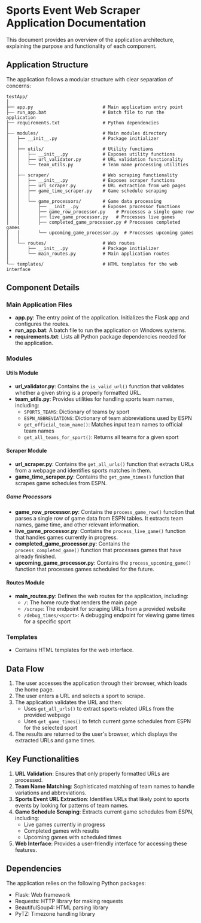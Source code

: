 # Sports Event Web Scraper Application Documentation

This document provides an overview of the application architecture, explaining the purpose and functionality of each component.

## Application Structure

The application follows a modular structure with clear separation of concerns:

```
testApp/
│
├── app.py                          # Main application entry point
├── run_app.bat                     # Batch file to run the application
├── requirements.txt                # Python dependencies
│
├── modules/                        # Main modules directory
│   ├── __init__.py                 # Package initializer
│   │
│   ├── utils/                      # Utility functions
│   │   ├── __init__.py             # Exposes utility functions
│   │   ├── url_validator.py        # URL validation functionality
│   │   └── team_utils.py           # Team name processing utilities
│   │
│   ├── scraper/                    # Web scraping functionality
│   │   ├── __init__.py             # Exposes scraper functions
│   │   ├── url_scraper.py          # URL extraction from web pages
│   │   ├── game_time_scraper.py    # Game schedule scraping
│   │   │
│   │   └── game_processors/        # Game data processing
│   │       ├── __init__.py         # Exposes processor functions
│   │       ├── game_row_processor.py    # Processes a single game row
│   │       ├── live_game_processor.py   # Processes live games
│   │       ├── completed_game_processor.py # Processes completed games
│   │       └── upcoming_game_processor.py  # Processes upcoming games
│   │
│   └── routes/                     # Web routes
│       ├── __init__.py             # Package initializer
│       └── main_routes.py          # Main application routes
│
└── templates/                      # HTML templates for the web interface
```

## Component Details

### Main Application Files

- **app.py**: The entry point of the application. Initializes the Flask app and configures the routes.
- **run_app.bat**: A batch file to run the application on Windows systems.
- **requirements.txt**: Lists all Python package dependencies needed for the application.

### Modules

#### Utils Module

- **url_validator.py**: Contains the `is_valid_url()` function that validates whether a given string is a properly formatted URL.
- **team_utils.py**: Provides utilities for handling sports team names, including:
  - `SPORTS_TEAMS`: Dictionary of teams by sport
  - `ESPN_ABBREVIATIONS`: Dictionary of team abbreviations used by ESPN
  - `get_official_team_name()`: Matches input team names to official team names
  - `get_all_teams_for_sport()`: Returns all teams for a given sport

#### Scraper Module

- **url_scraper.py**: Contains the `get_all_urls()` function that extracts URLs from a webpage and identifies sports matches in them.
- **game_time_scraper.py**: Contains the `get_game_times()` function that scrapes game schedules from ESPN.

##### Game Processors

- **game_row_processor.py**: Contains the `process_game_row()` function that parses a single row of game data from ESPN tables. It extracts team names, game time, and other relevant information.
- **live_game_processor.py**: Contains the `process_live_game()` function that handles games currently in progress.
- **completed_game_processor.py**: Contains the `process_completed_game()` function that processes games that have already finished.
- **upcoming_game_processor.py**: Contains the `process_upcoming_game()` function that processes games scheduled for the future.

#### Routes Module

- **main_routes.py**: Defines the web routes for the application, including:
  - `/`: The home route that renders the main page
  - `/scrape`: The endpoint for scraping URLs from a provided website
  - `/debug_times/<sport>`: A debugging endpoint for viewing game times for a specific sport

### Templates

- Contains HTML templates for the web interface.

## Data Flow

1. The user accesses the application through their browser, which loads the home page.
2. The user enters a URL and selects a sport to scrape.
3. The application validates the URL and then:
   - Uses `get_all_urls()` to extract sports-related URLs from the provided webpage
   - Uses `get_game_times()` to fetch current game schedules from ESPN for the selected sport
4. The results are returned to the user's browser, which displays the extracted URLs and game times.

## Key Functionalities

1. **URL Validation**: Ensures that only properly formatted URLs are processed.
2. **Team Name Matching**: Sophisticated matching of team names to handle variations and abbreviations.
3. **Sports Event URL Extraction**: Identifies URLs that likely point to sports events by looking for patterns of team names.
4. **Game Schedule Scraping**: Extracts current game schedules from ESPN, including:
   - Live games currently in progress
   - Completed games with results
   - Upcoming games with scheduled times
5. **Web Interface**: Provides a user-friendly interface for accessing these features.

## Dependencies

The application relies on the following Python packages:
- Flask: Web framework
- Requests: HTTP library for making requests
- BeautifulSoup4: HTML parsing library
- PyTZ: Timezone handling library 